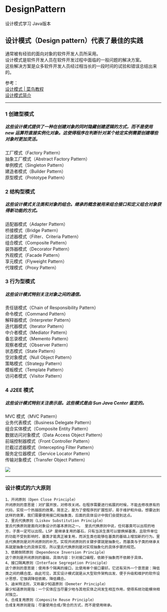# DesignPattern
设计模式学习 Java版本
## 设计模式（Design pattern）代表了最佳的实践
通常被有经验的面向对象的软件开发人员所采用。
<br>
设计模式是软件开发人员在软件开发过程中面临的一般问题的解决方案。
<br>
这些解决方案是众多软件开发人员经过相当长的一段时间的试验和错误总结出来的。
<br>

参考：
<br>
[设计模式 | 菜鸟教程](https://www.runoob.com/design-pattern/design-pattern-tutorial.html)
<br>
[设计模式简介](https://www.runoob.com/design-pattern/design-pattern-intro.html)

---

### 1	创建型模式
##### 这些设计模式提供了一种在创建对象的同时隐藏创建逻辑的方式，而不是使用 new 运算符直接实例化对象。这使得程序在判断针对某个给定实例需要创建哪些对象时更加灵活。	
工厂模式（Factory Pattern）
<br>抽象工厂模式（Abstract Factory Pattern）
<br>单例模式（Singleton Pattern）
<br>建造者模式（Builder Pattern）
<br>原型模式（Prototype Pattern）
### 2	结构型模式
##### 这些设计模式关注类和对象的组合。继承的概念被用来组合接口和定义组合对象获得新功能的方式。	
适配器模式（Adapter Pattern）
<br>桥接模式（Bridge Pattern）
<br>过滤器模式（Filter、Criteria Pattern）
<br>组合模式（Composite Pattern）
<br>装饰器模式（Decorator Pattern）
<br>外观模式（Facade Pattern）
<br>享元模式（Flyweight Pattern）
<br>代理模式（Proxy Pattern）
### 3	行为型模式
##### 这些设计模式特别关注对象之间的通信。	
责任链模式（Chain of Responsibility Pattern）
<br>命令模式（Command Pattern）
<br>解释器模式（Interpreter Pattern）
<br>迭代器模式（Iterator Pattern）
<br>中介者模式（Mediator Pattern）
<br>备忘录模式（Memento Pattern）
<br>观察者模式（Observer Pattern）
<br>状态模式（State Pattern）
<br>空对象模式（Null Object Pattern）
<br>策略模式（Strategy Pattern）
<br>模板模式（Template Pattern）
<br>访问者模式（Visitor Pattern）
### 4	J2EE 模式
##### 这些设计模式特别关注表示层。这些模式是由 Sun Java Center 鉴定的。	
MVC 模式（MVC Pattern）
<br>业务代表模式（Business Delegate Pattern）
<br>组合实体模式（Composite Entity Pattern）
<br>数据访问对象模式（Data Access Object Pattern）
<br>前端控制器模式（Front Controller Pattern）
<br>拦截过滤器模式（Intercepting Filter Pattern）
<br>服务定位器模式（Service Locator Pattern）
<br>传输对象模式（Transfer Object Pattern）

<img src='https://www.runoob.com/wp-content/uploads/2014/08/the-relationship-between-design-patterns.jpg'>

---

### 设计模式的六大原则
```text
1、开闭原则（Open Close Principle）
开闭原则的意思是：对扩展开放，对修改关闭。在程序需要进行拓展的时候，不能去修改原有的代码，实现一个热插拔的效果。简言之，是为了使程序的扩展性好，易于维护和升级。想要达到这样的效果，我们需要使用接口和抽象类，后面的具体设计中我们会提到这点。
2、里氏代换原则（Liskov Substitution Principle）
里氏代换原则是面向对象设计的基本原则之一。 里氏代换原则中说，任何基类可以出现的地方，子类一定可以出现。LSP 是继承复用的基石，只有当派生类可以替换掉基类，且软件单位的功能不受到影响时，基类才能真正被复用，而派生类也能够在基类的基础上增加新的行为。里氏代换原则是对开闭原则的补充。实现开闭原则的关键步骤就是抽象化，而基类与子类的继承关系就是抽象化的具体实现，所以里氏代换原则是对实现抽象化的具体步骤的规范。
3、依赖倒转原则（Dependence Inversion Principle）
这个原则是开闭原则的基础，具体内容：针对接口编程，依赖于抽象而不依赖于具体。
4、接口隔离原则（Interface Segregation Principle）
这个原则的意思是：使用多个隔离的接口，比使用单个接口要好。它还有另外一个意思是：降低类之间的耦合度。由此可见，其实设计模式就是从大型软件架构出发、便于升级和维护的软件设计思想，它强调降低依赖，降低耦合。
5、迪米特法则，又称最少知道原则（Demeter Principle）
最少知道原则是指：一个实体应当尽量少地与其他实体之间发生相互作用，使得系统功能模块相对独立。
6、合成复用原则（Composite Reuse Principle）
合成复用原则是指：尽量使用合成/聚合的方式，而不是使用继承。
```